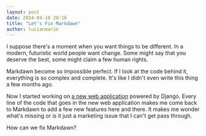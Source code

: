 ```yaml
---
layout: post
date: 2014-04-10 20:16
title: "Let's Fix Markdawn"
author: lucianmarin
---
```


I suppose there's a moment when you want things to be different. In a modern, futuristic world people want change. Some might say that you deserve the best, some might claim a few human rights.

Markdawn become so impossible perfect. If I look at the code behind it, everything is so complex and complete. It's like I didn't even write this thing a few months ago.

Now I started working on [a new web application](http://sublevel.net/) powered by Django. Every line of the code that goes in the new web application makes me come back to Markdawn to add a few new features here and there. It makes me wonder what's missing or is it just a marketing issue that I can't get pass through.

How can we fix Markdawn?